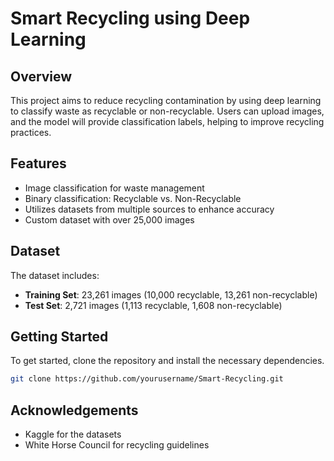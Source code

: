 # Smart Recycling using Deep Learning

## Overview

This project aims to reduce recycling contamination by using deep learning to classify waste as recyclable or non-recyclable. Users can upload images, and the model will provide classification labels, helping to improve recycling practices.

## Features

- Image classification for waste management
- Binary classification: Recyclable vs. Non-Recyclable
- Utilizes datasets from multiple sources to enhance accuracy
- Custom dataset with over 25,000 images

## Dataset

The dataset includes:

- **Training Set**: 23,261 images (10,000 recyclable, 13,261 non-recyclable)
- **Test Set**: 2,721 images (1,113 recyclable, 1,608 non-recyclable)

## Getting Started

To get started, clone the repository and install the necessary dependencies.

```bash
git clone https://github.com/yourusername/Smart-Recycling.git
```

## Acknowledgements
- Kaggle for the datasets
- White Horse Council for recycling guidelines
